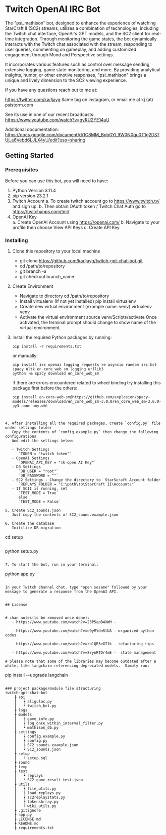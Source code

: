# Twitch OpenAI IRC Bot

The "psi_mathison" bot, designed to enhance the experience of watching StarCraft II (SC2) streams, utilizes a combination of technologies, including the Twitch chat interface, OpenAI's GPT models, and the SC2 client for real-time integration. Through monitoring the game states, the bot dynamically interacts with the Twitch chat associated with the stream, responding to user queries, commenting on gameplay, and adding customized engagement through Mood and Perspective settings. 

It incorporates various features such as control over message sending, extensive logging, game state monitoring, and more. By providing analytical insights, humor, or other emotive responses, "psi_mathison" brings a unique and lively dimension to the SC2 viewing experience.

If you have any questions reach out to me at:

https://twitter.com/karljayg  Same tag on instagram, or email me at kj (at) psistorm.com

See its use in one of our recent broadcasts: https://www.youtube.com/watch?v=gyRU2YE14uU

Additional documentation: https://docs.google.com/document/d/1C8MM_BqbOYL9W0N0qu0T1g2DS7Uj_a6Vebd6LJLX4yU/edit?usp=sharing

## Getting Started

### Prerequisites

Before you can use this bot, you will need to have:
   1. Python Version 3.11.4
   2. pip version 23.2.1
   3. Twitch Account
	   a. To create twitch account go to https://www.twitch.tv/ and sign up.
	   b. Then obtain OAuth token / Twitch Chat Auth go to https://twitchapps.com/tmi/
   4. OpenAI Key	
      a. Create OpenAI Account using https://openai.com/
      b. Navigate to your profile then choose View API Keys
      c. Create API Key



### Installing

1. Clone this repository to your local machine
   - git clone https://github.com/karljayg/twitch-gpt-chat-bot.git
   - cd /path/to/repository
   - git branch -a
   - git checkout branch_name

2. Create Environment
   - Navigate to directory
      cd /path/to/repository
   - Install virtualenv (If not yet installed)
      pip install virtualenv
   - Create new virtual environment (example name: venv)
      virtualenv venv
   - Activate the virtual environment
      source venv/Scripts/activate
   Once activated, the terminal prompt should change to show name of the virtual environment.

3. Install the required Python packages by running:
   ```
   pip install -r requirements.txt
   ```
      or manually:
   ```
   pip install irc openai logging requests re asyncio random irc.bot spacy nltk en_core_web_sm logging urllib3
   python -m spacy download en_core_web_sm
   ```
   If there are errors encountered related to wheel binding try installing this package first before the others:
   ```
   pip install en-core-web-sm@https://github.com/explosion/spacy-models/releases/download/en_core_web_sm-3.0.0/en_core_web_sm-3.0.0-py3-none-any.whl
```


4. After installing all the required packages, create `config.py` file under settings folder
   Copy the contents of `config.example.py` then change the following configurations
   And edit the settings below:

   - Twitch Settings
      `TOKEN = "twitch token"`
   - OpenAI Settings
      `OPENAI_API_KEY = "sk-open AI Key"`
   - DB Settings
      `DB_USER = "root"`
      `DB_PASSWORD = ""`
   - SC2 Settings - Change the directory to  StarScraft Account folder
      `REPLAYS_FOLDER = "C:\path\to\StarCraft II\Accounts"`
   - If SCII is running, set
      `TEST_MODE = True`
      else
      `TEST_MODE = False`

5. Create SC2_sounds.json
   Just copy the contents of SC2_sound.example.json

6. Create the database
   Initilize DB migration

   ```
   cd setup
   ```
   ```
   python setup.py
   ```

7. To start the bot, run in your terminal:

```
python app.py
```

In your Twitch channel chat, type "open sesame" followed by your message to generate a response from the OpenAI API.


## License


# chan notes(to be removed once done):
   - https://www.youtube.com/watch?v=25P5apB4XWM - 

   - https://www.youtube.com/watch?v=e9yMYdnSlUA - organized python codes
      
   - https://www.youtube.com/watch?v=rp1QR3eGI1k - refactoring tips

   - https://www.youtube.com/watch?v=8rynRTOr4mE -  state management

# please note that some of the libraries may become outdated after a while, like langchain referencing deprecated models.  Simply run:

```
pip install --upgrade langchain
```

### project package/module file structuring
twitch-gpt-chat-bot
    ┣ api
    ┃   ┣ aligulac.py
    ┃   ┗ twitch_bot.py
    ┣ logs
    ┣ models
    ┃   ┣ game_info.py
    ┃   ┣ log_once_within_interval_filter.py
    ┃   ┗ mathison_db.py
    ┣ settings
    ┃   ┣ config.example.py
    ┃   ┣ config.py
    ┃   ┣ SC2_sounds.example.json
    ┃   ┗ SC2_sounds.json
    ┣ setup
    ┃   ┗ setup.sql
    ┣ sound
    ┣ temp
    ┣ test
    ┃   ┗ replays
    ┃   ┗ SC2_game_result_test.json
    ┣ utils
    ┃   ┣ file_utils.py
    ┃   ┣ load_replays.py
    ┃   ┣ sc2replaystats.py
    ┃   ┣ tokensArray.py
    ┃   ┗ wiki_utils.py
    ┣ .gitignore
    ┣ app.py
    ┣ LICENSE.md
    ┣ README.md
    ┣ requirements.txt
    